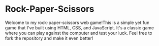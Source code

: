 # Rock-Paper-Scissors
Welcome to my rock-paper-scissors web game!This is a simple yet fun game that I've built using HTML, CSS, and JavaScript. It's a classic game where you can play against the computer and test your luck.  Feel free to fork the repository and make it even better!
